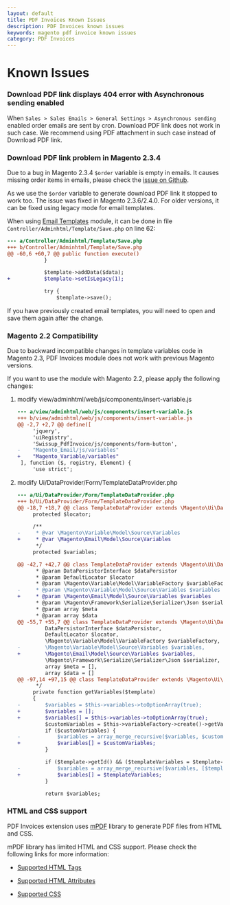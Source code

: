```yaml
---
layout: default
title: PDF Invoices Known Issues
description: PDF Invoices known issues
keywords: magento pdf invoice known issues
category: PDF Invoices
---
```


# Known Issues

### Download PDF link displays 404 error with Asynchronous sending enabled

When `Sales > Sales Emails > General Settings > Asynchronous sending` enabled order emails are sent by cron.
Download PDF link does not work in such case. We recommend using PDF attachment in such case instead of
Download PDF link.

### Download PDF link problem in Magento 2.3.4

Due to a bug in Magento 2.3.4 `$order` variable is empty in emails.
It causes missing order items in emails, please check the
[issue on Github](https://github.com/magento/magento2/issues/26882).

As we use the `$order` variable to generate download PDF link it stopped to work too.
The issue was fixed in Magento 2.3.6/2.4.0. For older versions, it can be fixed using
legacy mode for email templates.

When using [Email Templates](/m2/extensions/email-templates/) module, it can be done
in file `Controller/Adminhtml/Template/Save.php` on line 62:

```diff
--- a/Controller/Adminhtml/Template/Save.php
+++ b/Controller/Adminhtml/Template/Save.php
@@ -60,6 +60,7 @@ public function execute()
            }

            $template->addData($data);
+           $template->setIsLegacy(1);

            try {
                $template->save();
```

If you have previously created email templates, you will need to open and save
them again after the change.

### Magento 2.2 Compatibility

Due to backward incompatible changes in template variables code in Magento 2.3,
PDF Invoices module does not work with previous Magento versions.

If you want to use the module with Magento 2.2, please apply the following changes:

 1. modify view/adminhtml/web/js/components/insert-variable.js

    ```diff
    --- a/view/adminhtml/web/js/components/insert-variable.js
    +++ b/view/adminhtml/web/js/components/insert-variable.js
    @@ -2,7 +2,7 @@ define([
         'jquery',
         'uiRegistry',
         'Swissup_PdfInvoice/js/components/form-button',
    -    "Magento_Email/js/variables"
    +    "Magento_Variable/variables"
     ], function ($, registry, Element) {
         'use strict';
     ```

 2. modify Ui/DataProvider/Form/TemplateDataProvider.php

    ```diff
    --- a/Ui/DataProvider/Form/TemplateDataProvider.php
    +++ b/Ui/DataProvider/Form/TemplateDataProvider.php
    @@ -18,7 +18,7 @@ class TemplateDataProvider extends \Magento\Ui\DataProvider\AbstractDataProvider
         protected $locator;

         /**
    -     * @var \Magento\Variable\Model\Source\Variables
    +     * @var \Magento\Email\Model\Source\Variables
          */
         protected $variables;

    @@ -42,7 +42,7 @@ class TemplateDataProvider extends \Magento\Ui\DataProvider\AbstractDataProvider
          * @param DataPersistorInterface $dataPersistor
          * @param DefaultLocator $locator
          * @param \Magento\Variable\Model\VariableFactory $variableFactory
    -     * @param \Magento\Variable\Model\Source\Variables $variables
    +     * @param \Magento\Email\Model\Source\Variables $variables
          * @param \Magento\Framework\Serialize\Serializer\Json $serializer
          * @param array $meta
          * @param array $data
    @@ -55,7 +55,7 @@ class TemplateDataProvider extends \Magento\Ui\DataProvider\AbstractDataProvider
             DataPersistorInterface $dataPersistor,
             DefaultLocator $locator,
             \Magento\Variable\Model\VariableFactory $variableFactory,
    -        \Magento\Variable\Model\Source\Variables $variables,
    +        \Magento\Email\Model\Source\Variables $variables,
             \Magento\Framework\Serialize\Serializer\Json $serializer,
             array $meta = [],
             array $data = []
    @@ -97,14 +97,15 @@ class TemplateDataProvider extends \Magento\Ui\DataProvider\AbstractDataProvider
          */
         private function getVariables($template)
         {
    -        $variables = $this->variables->toOptionArray(true);
    +        $variables = [];
    +        $variables[] = $this->variables->toOptionArray(true);
             $customVariables = $this->variableFactory->create()->getVariablesOptionArray(true);
             if ($customVariables) {
    -            $variables = array_merge_recursive($variables, $customVariables);
    +            $variables[] = $customVariables;
             }

             if ($template->getId() && ($templateVariables = $template->getVariablesOptionArray())) {
    -            $variables = array_merge_recursive($variables, [$templateVariables]);
    +            $variables[] = $templateVariables;
             }

             return $variables;

    ```

### HTML and CSS support

PDF Invoices extension uses [mPDF](https://mpdf.github.io/) library
to generate PDF files from HTML and CSS.

mPDF library has limited HTML and CSS support.
Please check the following links for more information:

 -  [Supported HTML Tags](https://mpdf.github.io/html-support/html-tags.html)

 -  [Supported HTML Attributes](https://mpdf.github.io/html-support/html-attributes.html)

 -  [Supported CSS](https://mpdf.github.io/css-stylesheets/supported-css.html)
